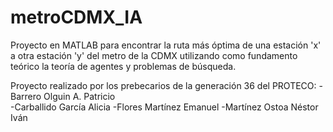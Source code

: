 # metroCDMX_IA

Proyecto en MATLAB para encontrar la ruta más óptima de una estación 'x' a otra estación 'y' del metro de la CDMX utilizando como fundamento teórico la teoría de agentes y problemas de búsqueda.

Proyecto realizado por los prebecarios de la generación 36 del PROTECO: 
-Barrero Olguin A. Patricio  
-Carballido García Alicia
-Flores Martínez Emanuel
-Martínez Ostoa Néstor Iván
